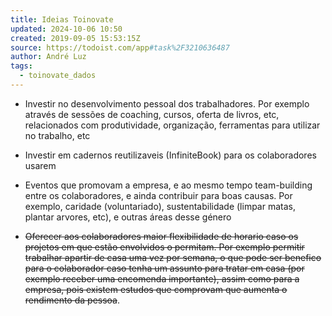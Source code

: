 ```yaml
---
title: Ideias Toinovate
updated: 2024-10-06 10:50
created: 2019-09-05 15:53:15Z
source: https://todoist.com/app#task%2F3210636487
author: André Luz
tags:
  - toinovate_dados
---
```


- Investir no desenvolvimento pessoal dos trabalhadores. Por exemplo através de sessões de coaching, cursos, oferta de livros, etc, relacionados com produtividade, organização, ferramentas para utilizar no trabalho, etc

- Investir em cadernos reutilizaveis (InfiniteBook) para os colaboradores usarem

- Eventos que promovam a empresa, e ao mesmo tempo team-building entre os colaboradores, e ainda contribuir para boas causas. Por exemplo, caridade (voluntariado), sustentabilidade (limpar matas, plantar arvores, etc), e outras áreas desse género

- <s>Oferecer aos colaboradores maior flexibilidade de horario caso os projetos em que estão envolvidos o permitam. Por exemplo permitir trabalhar apartir de casa uma vez por semana, o que pode ser benefico para o colaborador caso tenha um assunto para tratar em casa (por exemplo receber uma encomenda importante), assim como para a empresa, pois existem estudos que comprovam que aumenta o rendimento da pessoa</s>.